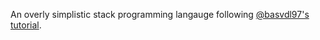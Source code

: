 An overly simplistic stack programming langauge following [@basvdl97's tutorial](https://github.com/basvdl97/OLL-Interpreter).
